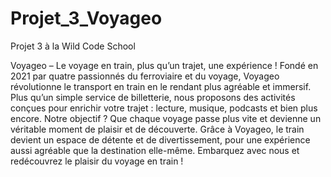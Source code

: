 # Projet_3_Voyageo
Projet 3 à la Wild Code School



Voyageo – Le voyage en train, plus qu’un trajet, une expérience ! Fondé en 2021 par quatre passionnés du ferroviaire et du voyage, Voyageo révolutionne le transport en train en le rendant plus agréable et immersif. Plus qu’un simple service de billetterie, nous proposons des activités conçues pour enrichir votre trajet : lecture, musique, podcasts et bien plus encore. Notre objectif ? Que chaque voyage passe plus vite et devienne un véritable moment de plaisir et de découverte. Grâce à Voyageo, le train devient un espace de détente et de divertissement, pour une expérience aussi agréable que la destination elle-même. Embarquez avec nous et redécouvrez le plaisir du voyage en train !
